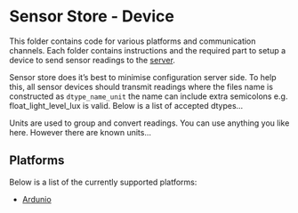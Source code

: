 # Sensor Store - Device
This folder contains code for various platforms and communication channels. Each folder contains instructions and the required part to setup a device to send sensor readings to the [server](/server/readme.md).  

Sensor store does it’s best to minimise configuration server side. To help this, all sensor devices should transmit readings where the files name is constructed as `dtype_name_unit` the name can include extra semicolons e.g. float_light_level_lux is valid. Below is a list of accepted dtypes...

Units are used to group and convert readings. You can use anything you like here. However there are known units...

## Platforms
Below is a list of the currently supported platforms:

- [Ardunio](arduino/readme.md)

